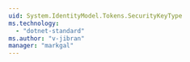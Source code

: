 ```yaml
---
uid: System.IdentityModel.Tokens.SecurityKeyType
ms.technology: 
  - "dotnet-standard"
ms.author: "v-jibran"
manager: "markgal"
---
```

